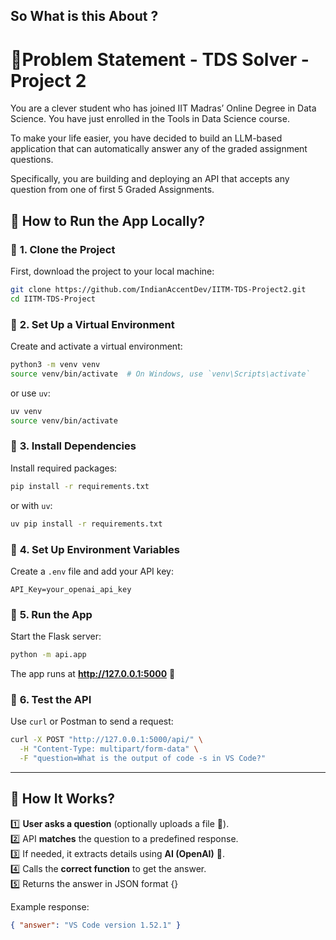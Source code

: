 ## So What is this About ?

# 💭Problem Statement - TDS Solver - Project 2

You are a clever student who has joined IIT Madras’ Online Degree in Data Science. You have just enrolled in the Tools in Data Science course.

To make your life easier, you have decided to build an LLM-based application that can automatically answer any of the graded assignment questions.

Specifically, you are building and deploying an API that accepts any question from one of first 5 Graded Assignments.

###

## 🚀 **How to Run the App Locally?**  

### 🔹 **1. Clone the Project**  
First, download the project to your local machine:  
```bash
git clone https://github.com/IndianAccentDev/IITM-TDS-Project2.git
cd IITM-TDS-Project
```  

### 🔹 **2. Set Up a Virtual Environment**  
Create and activate a virtual environment:  
```bash
python3 -m venv venv
source venv/bin/activate  # On Windows, use `venv\Scripts\activate`
```
or use `uv`:  
```bash
uv venv
source venv/bin/activate
```  

### 🔹 **3. Install Dependencies**  
Install required packages:  
```bash
pip install -r requirements.txt
```  
or with `uv`:  
```bash
uv pip install -r requirements.txt
```  

### 🔹 **4. Set Up Environment Variables**  
Create a `.env` file and add your API key:  
```env
API_Key=your_openai_api_key
```  

### 🔹 **5. Run the App**  
Start the Flask server:  
```bash
python -m api.app
```  
The app runs at **http://127.0.0.1:5000** 🎉  

### 🔹 **6. Test the API**  
Use `curl` or Postman to send a request:  
```bash
curl -X POST "http://127.0.0.1:5000/api/" \
  -H "Content-Type: multipart/form-data" \
  -F "question=What is the output of code -s in VS Code?"
```  

---

## 🤖 **How It Works?**  
1️⃣ **User asks a question** (optionally uploads a file 📂).  
2️⃣ API **matches** the question to a predefined response.  
3️⃣ If needed, it extracts details using **AI (OpenAI)** 🧠.  
4️⃣ Calls the **correct function** to get the answer.  
5️⃣ Returns the answer in JSON format {}

Example response:  
```json
{ "answer": "VS Code version 1.52.1" }
```  